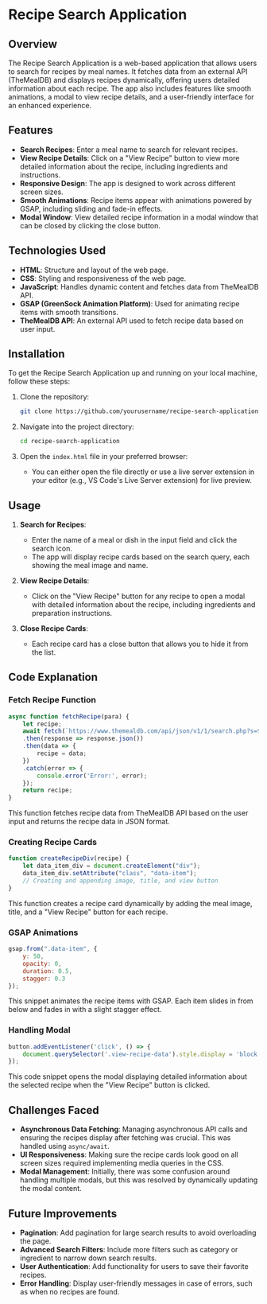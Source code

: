 
# Recipe Search Application

## Overview
The Recipe Search Application is a web-based application that allows users to search for recipes by meal names. It fetches data from an external API (TheMealDB) and displays recipes dynamically, offering users detailed information about each recipe. The app also includes features like smooth animations, a modal to view recipe details, and a user-friendly interface for an enhanced experience.

## Features
- **Search Recipes**: Enter a meal name to search for relevant recipes.
- **View Recipe Details**: Click on a "View Recipe" button to view more detailed information about the recipe, including ingredients and instructions.
- **Responsive Design**: The app is designed to work across different screen sizes.
- **Smooth Animations**: Recipe items appear with animations powered by GSAP, including sliding and fade-in effects.
- **Modal Window**: View detailed recipe information in a modal window that can be closed by clicking the close button.

## Technologies Used
- **HTML**: Structure and layout of the web page.
- **CSS**: Styling and responsiveness of the web page.
- **JavaScript**: Handles dynamic content and fetches data from TheMealDB API.
- **GSAP (GreenSock Animation Platform)**: Used for animating recipe items with smooth transitions.
- **TheMealDB API**: An external API used to fetch recipe data based on user input.

## Installation

To get the Recipe Search Application up and running on your local machine, follow these steps:

1. Clone the repository:
   ```bash
   git clone https://github.com/yourusername/recipe-search-application.git
   ```

2. Navigate into the project directory:
   ```bash
   cd recipe-search-application
   ```

3. Open the `index.html` file in your preferred browser:
   - You can either open the file directly or use a live server extension in your editor (e.g., VS Code's Live Server extension) for live preview.

## Usage

1. **Search for Recipes**:
   - Enter the name of a meal or dish in the input field and click the search icon.
   - The app will display recipe cards based on the search query, each showing the meal image and name.

2. **View Recipe Details**:
   - Click on the "View Recipe" button for any recipe to open a modal with detailed information about the recipe, including ingredients and preparation instructions.

3. **Close Recipe Cards**:
   - Each recipe card has a close button that allows you to hide it from the list.

## Code Explanation

### Fetch Recipe Function
```javascript
async function fetchRecipe(para) {
    let recipe;
    await fetch(`https://www.themealdb.com/api/json/v1/1/search.php?s=${para}`)
    .then(response => response.json())
    .then(data => {
        recipe = data;
    })
    .catch(error => {
        console.error('Error:', error);
    });
    return recipe;
}
```
This function fetches recipe data from TheMealDB API based on the user input and returns the recipe data in JSON format.

### Creating Recipe Cards
```javascript
function createRecipeDiv(recipe) {
    let data_item_div = document.createElement("div");
    data_item_div.setAttribute("class", "data-item");
    // Creating and appending image, title, and view button
}
```
This function creates a recipe card dynamically by adding the meal image, title, and a "View Recipe" button for each recipe.

### GSAP Animations
```javascript
gsap.from(".data-item", {
    y: 50,
    opacity: 0,
    duration: 0.5,
    stagger: 0.3
});
```
This snippet animates the recipe items with GSAP. Each item slides in from below and fades in with a slight stagger effect.

### Handling Modal
```javascript
button.addEventListener('click', () => {
    document.querySelector('.view-recipe-data').style.display = 'block';
});
```
This code snippet opens the modal displaying detailed information about the selected recipe when the "View Recipe" button is clicked.

## Challenges Faced
- **Asynchronous Data Fetching**: Managing asynchronous API calls and ensuring the recipes display after fetching was crucial. This was handled using `async/await`.
- **UI Responsiveness**: Making sure the recipe cards look good on all screen sizes required implementing media queries in the CSS.
- **Modal Management**: Initially, there was some confusion around handling multiple modals, but this was resolved by dynamically updating the modal content.

## Future Improvements
- **Pagination**: Add pagination for large search results to avoid overloading the page.
- **Advanced Search Filters**: Include more filters such as category or ingredient to narrow down search results.
- **User Authentication**: Add functionality for users to save their favorite recipes.
- **Error Handling**: Display user-friendly messages in case of errors, such as when no recipes are found.
```
